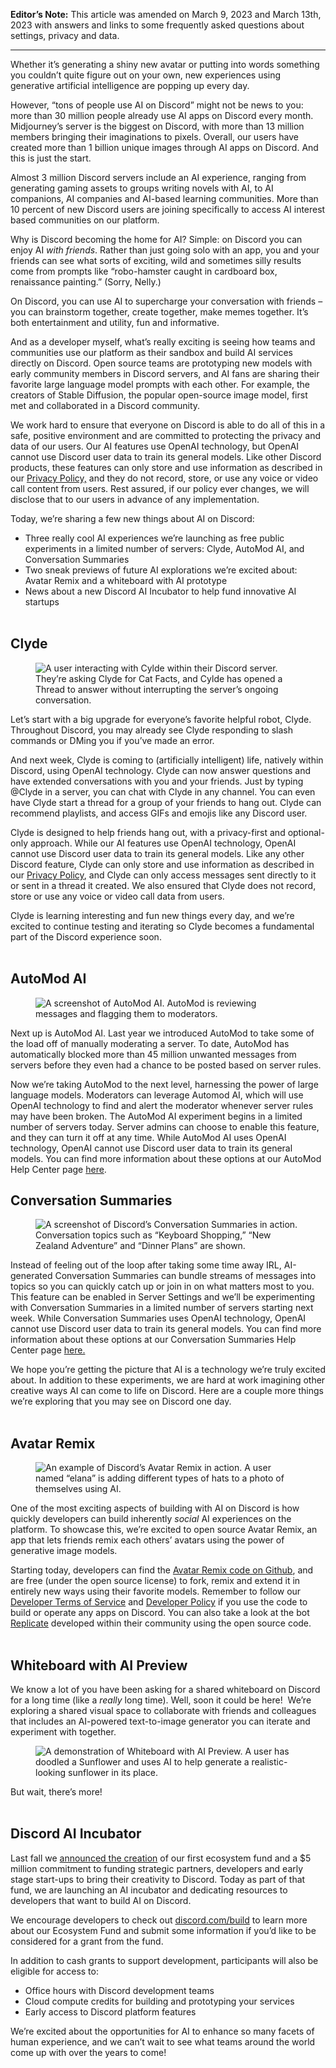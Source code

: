 <div class="column-4 w-col w-col-8 w-col-stack">
    <div id="heading-1" class="rich-wrapper">
        <div class="blog-post-content w-richtext">
            <p><strong>Editor’s Note:</strong> This article was amended on March 9, 2023 and March 13th, 2023 with answers and links to some frequently asked questions about settings, privacy and data.</p>
            <div class="w-embed">
                <hr class="hr-style">
            </div>
            <p>Whether it’s generating a shiny new avatar or putting into words something you couldn’t quite figure out on your own, new experiences using generative artificial intelligence are popping up every day.&nbsp;</p>
            <p>However, “tons of people use AI on Discord” might not be news to you: more than 30 million people already use AI apps on Discord every month. Midjourney’s server is the biggest on Discord, with more than 13 million members bringing their imaginations to pixels. Overall, our users have created more than 1 billion unique images through AI apps on Discord. And this is just the start.</p>
            <p>Almost 3 million Discord servers include an AI experience, ranging from generating gaming assets to groups writing novels with AI, to AI companions, AI companies and AI-based learning communities. More than 10 percent of new Discord users are joining specifically to access AI interest based communities on our platform.&nbsp;</p>
            <p>Why is Discord becoming the home for AI? Simple: on Discord you can enjoy AI <em>with friends</em>. Rather than just going solo with an app, you and your friends can see what sorts of exciting, wild and sometimes silly results come from prompts like “robo-hamster caught in cardboard box, renaissance painting.” (Sorry, Nelly.)</p>
            <p>On Discord, you can use AI to supercharge your conversation with friends – you can brainstorm together, create together, make memes together. It’s both entertainment and utility, fun and informative.&nbsp;</p>
            <p>And as a developer myself, what’s really exciting is seeing how teams and communities use our platform as their sandbox and build AI services directly on Discord. Open source teams are prototyping new models with early community members in Discord servers, and AI fans are sharing their favorite large language model prompts with each other. For example, the creators of Stable Diffusion, the popular open-source image model, first met and collaborated in a Discord community.&nbsp;</p>
            <p>We work hard to ensure that everyone on Discord is able to do all of this in a safe, positive environment and are committed to protecting the privacy and data of our users. Our AI features use OpenAI technology, but OpenAI cannot use Discord user data to train its general models. Like other Discord products, these features can only store and use information as described in our <a href="https://discord.com/privacy#3">Privacy Policy,</a> and they do not record, store, or use any voice or video call content from users. Rest assured, if our policy ever changes, we will disclose that to our users in advance of any implementation.</p>
            <p>Today, we’re sharing a few new things about AI on Discord:</p>
            <ul role="list">
                <li>Three really cool AI experiences we’re launching as free public experiments in a limited number of servers: Clyde, AutoMod AI, and Conversation Summaries</li>
                <li>Two sneak previews of future AI explorations we’re excited about: Avatar Remix and a whiteboard with AI prototype</li>
                <li>News about a new Discord AI Incubator to help fund innovative AI startups<br>‍</li>
            </ul>
        </div>
    </div>
    <div class="btn-wrapper w-condition-invisible"><a href="#" class="btn-blog w-dyn-bind-empty w-button"></a></div>
    <div id="heading-2" class="rich-wrapper">
        <div class="blog-post-content w-richtext">
            <h2><strong>Clyde</strong></h2>
            <figure class="w-richtext-figure-type-image w-richtext-align-fullwidth" style="max-width:1600pxpx">
                <div><img src="https://assets-global.website-files.com/5f9072399b2640f14d6a2bf4/6408f79bb2fe323967637478_8WEd2cAS2QIVOIgZWvVRUrf6J1-3-4MR7XFihEAO3DI3L3Tfr66iReD5OpmHar37_DS_dW9-Xa95CFcJPG-7HJq9VQNZkzEjYIXozkD2LZxTVSrLv4_elji1RQ3e68d2uhM6J9NIPT2ECojKsiTDVhk.png" alt="A user interacting with Cylde within their Discord server. They’re asking Clyde for Cat Facts, and Cylde has opened a Thread to answer without interrupting the server’s ongoing conversation."></div>
            </figure>
            <p>Let’s start with a big upgrade for everyone’s favorite helpful robot, Clyde. Throughout Discord, you may already see Clyde responding to slash commands or DMing you if you’ve made an error.&nbsp;</p>
            <p>And next week, Clyde is coming to (artificially intelligent) life, natively within Discord, using OpenAI technology. Clyde can now answer questions and have extended conversations with you and your friends. Just by typing @Clyde in a server, you can chat with Clyde in any channel. You can even have Clyde start a thread for a group of your friends to hang out. Clyde can recommend playlists, and access GIFs and emojis like any Discord user.</p>
            <p>Clyde is designed to help friends hang out, with a privacy-first and optional-only approach. While our AI features use OpenAI technology, OpenAI cannot use Discord user data to train its general models. Like any other Discord feature, Clyde can only store and use information as described in our <a href="https://discord.com/privacy">Privacy Policy</a>, and Clyde can only access messages sent directly to it or sent in a thread it created. We also ensured that Clyde does not record, store or use any voice or video call data from users.</p>
            <p>Clyde is learning interesting and fun new things every day, and we’re excited to continue testing and iterating so Clyde becomes a fundamental part of the Discord experience soon.<br>‍</p>
        </div>
    </div>
    <div id="heading-3" class="rich-wrapper">
        <div class="blog-post-content w-richtext">
            <h2><strong>AutoMod&nbsp;AI</strong></h2>
            <figure class="w-richtext-figure-type-image w-richtext-align-fullwidth" style="max-width:1200pxpx">
                <div><img src="https://assets-global.website-files.com/5f9072399b2640f14d6a2bf4/6408f7edca3f6105bbdaa328_wTwZ_DiY57VueKnFsSSwbli_nM9ZqCaqP1U_-2AWs8bR9k_Z4rjdab5kekV0ACPBVpGncXcNhXlZq-R2Oeqk2hfKrDOGLsv2DiG2C_ZBt9PcdPdeZQzgM5QLPixFFVTHJ12CMrWThhMFxnB8kFYAIfs.png" alt="A screenshot of AutoMod AI. AutoMod is reviewing messages and flagging them to moderators."></div>
            </figure>
            <p>Next up is AutoMod AI. Last year we introduced AutoMod to take some of the load off of manually moderating a server. To date, AutoMod has automatically blocked more than 45 million unwanted messages from servers before they even had a chance to be posted based on server rules.</p>
            <p>Now we’re taking AutoMod to the next level, harnessing the power of large language models. Moderators can leverage Automod AI, which will use OpenAI technology to find and alert the moderator whenever server rules may have been broken. The AutoMod AI experiment begins in a limited number of servers today. Server admins can choose to enable this feature, and they can turn it off at any time. While AutoMod AI uses OpenAI technology, OpenAI cannot use Discord user data to train its general models. You can find more information about these options at our AutoMod Help Center page <a href="https://support.discord.com/hc/en-us/articles/4421269296535-AutoMod-FAQ">here</a>.</p>
        </div>
    </div>
    <div id="heading-4" class="rich-wrapper">
        <div class="blog-post-content w-richtext">
            <h2><strong>Conversation Summaries</strong></h2>
            <figure class="w-richtext-figure-type-image w-richtext-align-fullwidth" style="max-width:1600pxpx">
                <div><img src="https://assets-global.website-files.com/5f9072399b2640f14d6a2bf4/6408f86119801d36a8064c6e_Rv_oLSPVw3i084Ylp1GBRUIpsuU9sN10ZLA5VUPYdU4eQlB4gTsNL3q0dja5oK4Z_AWVjFU6oTTDiD6c2Bc5MreZxzJY-GB31qxq0nUvzrEro8YVCFU74UEKpdsY6sgJd9f3kyM6COXxejAuYunm1gU.png" alt="A screenshot of Discord’s Conversation Summaries in action. Conversation topics such as “Keyboard Shopping,” “New Zealand Adventure” and “Dinner Plans” are shown."></div>
            </figure>
            <p>Instead of feeling out of the loop after taking some time away IRL, AI-generated Conversation Summaries can bundle streams of messages into topics so you can quickly catch up or join in on what matters most to you. This feature can be enabled in Server Settings and we’ll be experimenting with Conversation Summaries in a limited number of servers starting next week. While Conversation Summaries uses OpenAI technology, OpenAI cannot use Discord user data to train its general models. You can find more information about these options at our Conversation Summaries Help Center page <a href="https://support.discord.com/hc/en-us/articles/12926016807575">here.</a></p>
            <p>We hope you’re getting the picture that AI is a technology we’re truly excited about. In addition to these experiments, we are hard at work imagining other creative ways AI can come to life on Discord. Here are a couple more things we’re exploring that you may see on Discord one day.&nbsp;<br>‍</p>
        </div>
    </div>
    <div id="heading-5" class="rich-wrapper">
        <div class="blog-post-content w-richtext">
            <h2><strong>Avatar Remix</strong></h2>
            <figure class="w-richtext-figure-type-image w-richtext-align-fullwidth" style="max-width:1600pxpx">
                <div><img src="https://assets-global.website-files.com/5f9072399b2640f14d6a2bf4/6408f8853ccc49014baac7a3_xVH_ZsM9w4JeUJifrxJhatw647Zl6ydr3QkgVPPBlECg3307TaeKJ3Vhzjupky_G_b-wi1ubJ_K4pSDaFK8r17chsRdVwsUVaaFsTkn1yb8z3vdJT4XQ0iBjUOG2j23KtZE8T-2KJzwoirD5b0k5nBI.png" alt="An example of Discord’s Avatar Remix in action. A user named “elana” is adding different types of hats to a photo of themselves using AI."></div>
            </figure>
            <p>One of the most exciting aspects of building with AI on Discord is how quickly developers can build inherently <em>social</em> AI experiences on the platform. To showcase this, we’re excited to open source Avatar Remix, an app that lets friends remix each others’ avatars using the power of generative image models.&nbsp;</p>
            <p>Starting today, developers can find the <a href="https://github.com/discord/avatar-remix-bot/">Avatar Remix code on Github</a>, and are free (under the open source license) to fork, remix and extend it in entirely new ways using their favorite models. Remember to follow our <a href="https://discord.com/developers/docs/legal">Developer Terms of Service</a> and <a href="https://discord.com/developers/docs/policy">Developer Policy</a> if you use the code to build or operate any apps on Discord.&nbsp;You can also take a look at the bot <a href="https://replicate.com/">Replicate</a> developed within their community using the open source code.<br>‍</p>
        </div>
    </div>
    <div id="heading-6" class="rich-wrapper">
        <div class="blog-post-content w-richtext">
            <h2><strong>Whiteboard with AI&nbsp;Preview</strong></h2>
            <p>We know a lot of you have been asking for a shared whiteboard on Discord for a long time (like a <em>really</em> long time). Well, soon it could be here!&nbsp; We’re exploring a shared visual space to collaborate with friends and colleagues that includes an AI-powered text-to-image generator you can iterate and experiment with together.</p>
            <figure class="w-richtext-figure-type-image w-richtext-align-fullwidth" style="max-width:1200pxpx">
                <div><img src="https://assets-global.website-files.com/5f9072399b2640f14d6a2bf4/6409fc347c5c554f3f7854a3_Jyd6HyKw59gJhvI_k01zbdOy9uqbU7V11v8KF7SkLK4HL4RTk2vuj97IQkVEpmi5Mi7I0wRR73WZ8CrdiGSEQsfGZw6HtEoHe6wuV70y3rcgMrFQzPe0kq_SXYmB9g-df_2JGCH88nKggLX8p7XB7Mo.gif" alt="A demonstration of Whiteboard with AI Preview. A user has doodled a Sunflower and uses AI to help generate a realistic-looking sunflower in its place."></div>
            </figure>
            <p>But wait, there’s more! <br>‍</p>
        </div>
    </div>
    <div id="heading-7" class="rich-wrapper">
        <div class="blog-post-content w-richtext">
            <h2><strong>Discord AI Incubator</strong></h2>
            <p>Last fall we <a href="https://discord.com/blog/building-the-future-of-discord">announced the creation</a> of our first ecosystem fund and a $5 million commitment to funding strategic partners, developers and early stage start-ups to bring their creativity to Discord. Today as part of that fund, we are launching an AI incubator and dedicating resources to developers that want to build AI on Discord.</p>
            <p>We encourage developers to check out <a href="https://discord.com/build/powering-ai">discord.com/build</a> to learn more about our Ecosystem Fund and submit some information if you’d like to be considered for a grant from the fund.&nbsp;</p>
            <p>In addition to cash grants to support development, participants will also be eligible for access to:&nbsp;</p>
            <ul role="list">
                <li>Office hours with Discord development teams</li>
                <li>Cloud compute credits for building and prototyping your services</li>
                <li>Early access to Discord platform features</li>
            </ul>
            <p>We’re excited about the opportunities for AI to enhance so many facets of human experience, and we can’t wait to see what teams around the world come up with over the years to come!<br>‍</p>
        </div>
    </div>
    <div id="heading-8" class="rich-wrapper">
        <div class="blog-post-content w-dyn-bind-empty w-richtext"></div>
    </div>
    <div id="heading-9" class="rich-wrapper">
        <div class="blog-post-content w-dyn-bind-empty w-richtext"></div>
    </div>
    <div id="heading-10" class="rich-wrapper">
        <div class="blog-post-content w-dyn-bind-empty w-richtext"></div>
    </div>
</div>